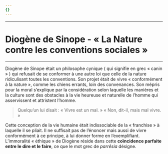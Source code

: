 ```yaml
---
{}
---
```

***
# Diogène de Sinope - « La Nature contre les conventions sociales »
***

Diogène de Sinope était un philosophe cynique ( qui signifie en grec « canin » ) qui refusait de se conformer à une autre loi que celle de la nature ridiculisant toutes les conventions. Son projet était de vivre « conformément à la nature », comme les chiens errants, loin des convenances. Son mépris pour la moral s’explique par la considération selon laquelle les manières et la culture sont des obstacles à la vie heureuse et naturelle de l’homme qui asservissent et attristent l’homme.

> Quelqu’un lui disait : « Vivre est un mal. » « Non, dit-il, mais mal vivre. »

Cette conception de la vie humaine était indissociable de la « franchise » à laquelle il se pliait. Il ne suffisait pas de l’énoncer mais aussi de vivre conformément à ce principe, à lui donner forme en l’exemplifiant. L’immoralité « éthique » de Diogène réside dans cette **coïncidence parfaite entre le dire et le faire**, ce que le mot grec de *parrêsia* désigne.